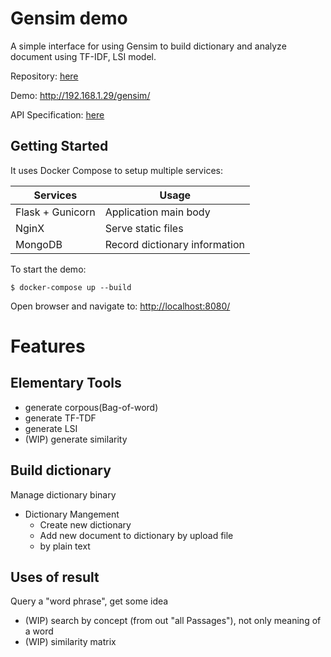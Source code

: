 # Gensim demo

A simple interface for using Gensim to build dictionary and analyze document using TF-IDF, LSI model.

Repository: [here](http://192.168.1.29:3000/omar/docker_gensim)

Demo: http://192.168.1.29/gensim/

API Specification: [here](http://192.168.1.29/api/gensim)

## Getting Started
It uses Docker Compose to setup multiple services:

| Services         	| Usage                         	|
|------------------	|-------------------------------	|
| Flask + Gunicorn 	| Application main body         	|
| NginX            	| Serve static files            	|
| MongoDB          	| Record dictionary information 	|

To start the demo:
```
$ docker-compose up --build
```

Open browser and navigate to: [http://localhost:8080/](http://localhost:8080/)

# Features

## Elementary Tools
- generate corpous(Bag-of-word)
- generate TF-TDF
- generate LSI
- (WIP) generate similarity

## Build dictionary
Manage dictionary binary

- Dictionary Mangement
    - Create new dictionary
    - Add new document to dictionary by upload file
    - by plain text

## Uses of result
Query a "word phrase", get some idea
- (WIP) search by concept (from out "all Passages"), not only meaning of a word
- (WIP) similarity matrix
